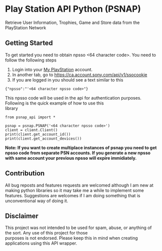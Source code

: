 
# Play Station API Python (PSNAP)  
  
Retrieve User Information, Trophies, Game and Store data from the PlayStation Network  
  
## Getting Started  
  
To get started you need to obtain npsso <64 character code>. You need to follow the following steps  
  
1. Login into your [My PlayStation](https://my.playstation.com/) account.  
2. In another tab, go to https://ca.account.sony.com/api/v1/ssocookie  
3. If you are logged in you should see a text similar to this  
  
```  
{"npsso":"'<64 character npsso code>"}  
```  
  
This npsso code will be used in the api for authentication purposes. Following is the quick example of how to use this  
library  
  
```  
from psnap_api import *  
  
psnap = psnap.PSNAP('<64 character npsso code>')    
client = client.Client()  
print(client.get_account_id())  
print(client.get_account_devices())  
```  
  
**Note: If you want to create multiplace instances of psnap you need to get npsso code from separate PSN accounts. If you generate a new npsso with same account your previous npsso will expire immidiately.**   

## Contribution  
  
All bug reposts and features requests are welcomed although I am new at making python libraries so it may take me a while to implement some features. Suggestions are welcomes if I am doing something that is unconventional way of doing it.  
  
## Disclaimer  
  
This project was not intended to be used for spam, abuse, or anything of the sort. Any use of this project for those  
purposes is not endorsed. Please keep this in mind when creating applications using this API wrapper.
